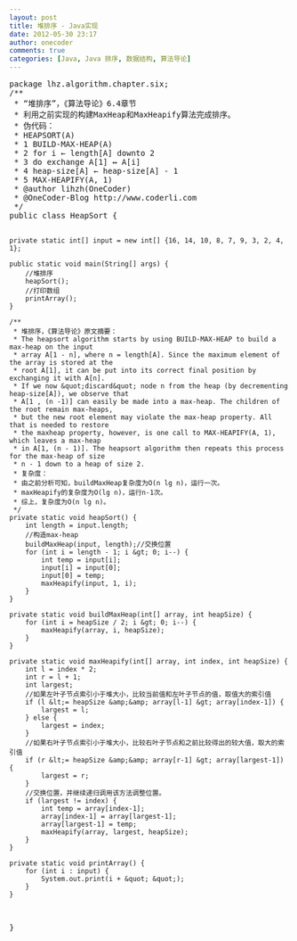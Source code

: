 ```yaml
---
layout: post
title: 堆排序 - Java实现
date: 2012-05-30 23:17
author: onecoder
comments: true
categories: [Java, Java 排序, 数据结构, 算法导论]
---
```

<div style="text-align: left; ">
	<pre class="brush:java;first-line:1;pad-line-numbers:true;highlight:null;collapse:false;">
package lhz.algorithm.chapter.six;
/**
 * &ldquo;堆排序&rdquo;，《算法导论》6.4章节
 * 利用之前实现的构建MaxHeap和MaxHeapify算法完成排序。
 * 伪代码：
 * HEAPSORT(A)
 * 1 BUILD-MAX-HEAP(A)
 * 2 for i &larr; length[A] downto 2
 * 3 do exchange A[1] &harr; A[i]
 * 4 heap-size[A] &larr; heap-size[A] - 1
 * 5 MAX-HEAPIFY(A, 1)
 * @author lihzh(OneCoder)
 * @OneCoder-Blog http://www.coderli.com
 */
public class HeapSort {
	
	private static int[] input = new int[] {16, 14, 10, 8, 7, 9, 3, 2, 4, 1};

	public static void main(String[] args) {
		//堆排序
		heapSort();
		//打印数组
		printArray();
	}
	
	/**
	 * 堆排序，《算法导论》原文摘要：
	 * The heapsort algorithm starts by using BUILD-MAX-HEAP to build a max-heap on the input
	 * array A[1 - n], where n = length[A]. Since the maximum element of the array is stored at the
	 * root A[1], it can be put into its correct final position by exchanging it with A[n]. 
	 * If we now &quot;discard&quot; node n from the heap (by decrementing heap-size[A]), we observe that 
	 * A[1 , (n -1)] can easily be made into a max-heap. The children of the root remain max-heaps, 
	 * but the new root element may violate the max-heap property. All that is needed to restore 
	 * the maxheap property, however, is one call to MAX-HEAPIFY(A, 1), which leaves a max-heap 
	 * in A[1, (n - 1)]. The heapsort algorithm then repeats this process for the max-heap of size 
	 * n - 1 down to a heap of size 2.
	 * 复杂度：
	 * 由之前分析可知，buildMaxHeap复杂度为O(n lg n)，运行一次。
	 * maxHeapify的复杂度为O(lg n)，运行n-1次。
	 * 综上，复杂度为O(n lg n)。
	 */
	private static void heapSort() {
		int length = input.length;
		//构造max-heap
		buildMaxHeap(input, length);//交换位置
		for (int i = length - 1; i &gt; 0; i--) {
			int temp = input[i];
			input[i] = input[0];
			input[0] = temp;
			maxHeapify(input, 1, i);
		}
	}

	private static void buildMaxHeap(int[] array, int heapSize) {
		for (int i = heapSize / 2; i &gt; 0; i--) {
			maxHeapify(array, i, heapSize);
		}
	}
	
	private static void maxHeapify(int[] array, int index, int heapSize) {
		int l = index * 2;
		int r = l + 1;
		int largest;
		//如果左叶子节点索引小于堆大小，比较当前值和左叶子节点的值，取值大的索引值
		if (l &lt;= heapSize &amp;&amp; array[l-1] &gt; array[index-1]) {
			largest = l;
		} else {
			largest = index;
		}
		//如果右叶子节点索引小于堆大小，比较右叶子节点和之前比较得出的较大值，取大的索引值
		if (r &lt;= heapSize &amp;&amp; array[r-1] &gt; array[largest-1]) {
			largest = r;
		}
		//交换位置，并继续递归调用该方法调整位置。
		if (largest != index) {
			int temp = array[index-1];
			array[index-1] = array[largest-1];
			array[largest-1] = temp;
			maxHeapify(array, largest, heapSize);
		}
	}
	
	private static void printArray() {
		for (int i : input) {
			System.out.print(i + &quot; &quot;);
		}
	}
}

</pre>
</div>
<div style="text-align: center; ">
	&nbsp;</div>

